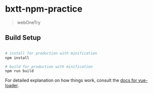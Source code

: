 # bxtt-npm-practice

> webOneTry

## Build Setup

``` bash

# install for production with minification
npm install

# build for production with minification
npm run build
```

For detailed explanation on how things work, consult the [docs for vue-loader](http://vuejs.github.io/vue-loader).
